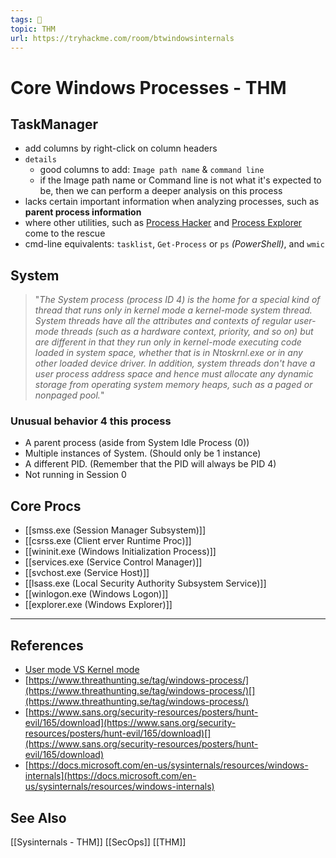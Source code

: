 ```yaml
---
tags: 🥷
topic: THM
url: https://tryhackme.com/room/btwindowsinternals
---
```


# Core Windows Processes - THM
## TaskManager
- add columns by right-click on column headers
- `details`
	- good columns to add: `Image path name` & `command line`
	- if the Image path name or Command line is not what it's expected to be, then we can perform a deeper analysis on this process
- lacks certain important information when analyzing processes, such as **parent process information**
- where other utilities, such as [Process Hacker](https://processhacker.sourceforge.io/) and [Process Explorer](https://docs.microsoft.com/en-us/sysinternals/downloads/process-explorer) come to the rescue
- cmd-line equivalents: `tasklist`, `Get-Process` or `ps` *(PowerShell)*, and `wmic`

## System
> "_The System process (process ID 4) is the home for a special kind of thread that runs only in kernel mode a kernel-mode system thread. System threads have all the attributes and contexts of regular user-mode threads (such as a hardware context, priority, and so on) but are different in that they run only in kernel-mode executing code loaded in system space, whether that is in Ntoskrnl.exe or in any other loaded device driver. In addition, system threads don't have a user process address space and hence must allocate any dynamic storage from operating system memory heaps, such as a paged or nonpaged pool._"

### Unusual behavior 4 this process
- A parent process (aside from System Idle Process (0))
- Multiple instances of System. (Should only be 1 instance) 
- A different PID. (Remember that the PID will always be PID 4)
- Not running in Session 0

## Core Procs
- [[smss.exe (Session Manager Subsystem)]]
- [[csrss.exe (Client erver Runtime Proc)]]
- [[wininit.exe (Windows Initialization Process)]]
- [[services.exe (Service Control Manager)]]
- [[svchost.exe (Service Host)]]
- [[lsass.exe (Local Security Authority Subsystem Service)]]
- [[winlogon.exe (Windows Logon)]]
- [[explorer.exe (Windows Explorer)]]


---

## References
- [User mode VS Kernel mode](https://docs.microsoft.com/en-us/windows-hardware/drivers/gettingstarted/user-mode-and-kernel-mode)
- [https://www.threathunting.se/tag/windows-process/](https://www.threathunting.se/tag/windows-process/)[](https://www.threathunting.se/tag/windows-process/)
- [https://www.sans.org/security-resources/posters/hunt-evil/165/download](https://www.sans.org/security-resources/posters/hunt-evil/165/download)[](https://www.sans.org/security-resources/posters/hunt-evil/165/download)
- [https://docs.microsoft.com/en-us/sysinternals/resources/windows-internals](https://docs.microsoft.com/en-us/sysinternals/resources/windows-internals)

## See Also
[[Sysinternals - THM]]
[[SecOps]]
[[THM]]
